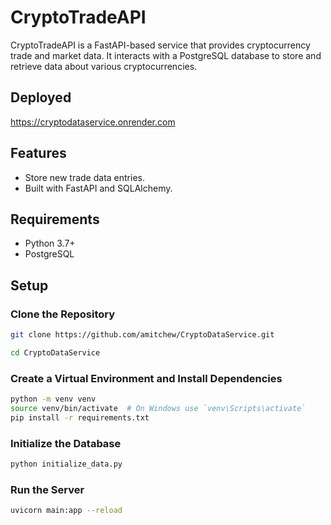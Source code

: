 # CryptoTradeAPI

CryptoTradeAPI is a FastAPI-based service that provides cryptocurrency trade and market data. It interacts with a PostgreSQL database to store and retrieve data about various cryptocurrencies.

## Deployed
https://cryptodataservice.onrender.com

## Features

- Store new trade data entries.
- Built with FastAPI and SQLAlchemy.

## Requirements

- Python 3.7+
- PostgreSQL

## Setup

### Clone the Repository

```bash
git clone https://github.com/amitchew/CryptoDataService.git

cd CryptoDataService

```

###  Create a Virtual Environment and Install Dependencies
```bash
python -m venv venv
source venv/bin/activate  # On Windows use `venv\Scripts\activate`
pip install -r requirements.txt
```
###  Initialize the Database
```bash
python initialize_data.py
```
###  Run the Server
```bash
uvicorn main:app --reload
```
